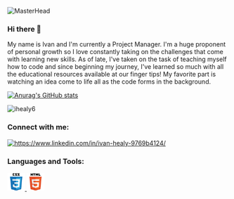 ![MasterHead](https://wallpaperaccess.com/full/2471283.gif)
### Hi there 👋

My name is Ivan and I'm currently a Project Manager. I'm a huge proponent of personal growth so I love constantly taking on the challenges that come with learning new skills. As of late, I've taken on the task of teaching myself how to code and since beginning my journey, I've learned so much with all the educational resources available at our finger tips! My favorite part is watching an idea come to life all as the code forms in the background. 

[![Anurag's GitHub stats](https://github-readme-stats.vercel.app/api?username=ihealy16)](https://github.com/anuraghazra/github-readme-stats)

<p align="left"> <img src="https://komarev.com/ghpvc/?username=ihealy6&label=Profile%20views&color=0e75b6&style=flat" alt="ihealy6" /> </p>

<h3 align="left">Connect with me:</h3>
<p align="left">
<a href="https://linkedin.com/in/https://www.linkedin.com/in/ivan-healy-9769b4124/" target="_blank"><img align="center" src="https://raw.githubusercontent.com/rahuldkjain/github-profile-readme-generator/master/src/images/icons/Social/linked-in-alt.svg" alt="https://www.linkedin.com/in/ivan-healy-9769b4124/" height="30" width="40" /></a>
</p>

<h3 align="left">Languages and Tools:</h3>
<p align="left"> <a href="https://www.w3schools.com/css/" target="_blank" rel="noreferrer"> <img src="https://raw.githubusercontent.com/devicons/devicon/master/icons/css3/css3-original-wordmark.svg" alt="css3" width="40" height="40"/> </a> <a href="https://www.w3.org/html/" target="_blank" rel="noreferrer"> <img src="https://raw.githubusercontent.com/devicons/devicon/master/icons/html5/html5-original-wordmark.svg" alt="html5" width="40" height="40"/> </a> </p>
